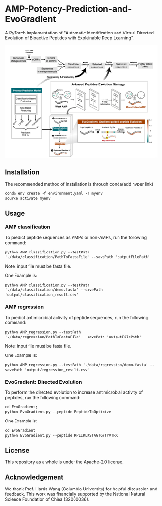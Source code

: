 # AMP-Potency-Prediction-and-EvoGradient
A PyTorch implementation of "Automatic Identification and Virtual Directed Evolution of Bioactive Peptides with Explainable Deep Learning".


![overview](overview.jpg)

## Installation
The recommended method of installation is through conda(add hyper link)


```
conda env create -f environment.yaml -n myenv
source activate myenv
```

## Usage

### AMP classification
To predict peptide sequences as AMPs or non-AMPs, run the following command:
```
python AMP_classification.py --testPath './data/classification/PathToFastaFile' --savePath 'outputFilePath'
```
Note: input file must be fasta file. 

One Example is:
```
python AMP_classification.py --testPath './data/classification/demo.fasta' --savePath 'output/classification_result.csv'
```



### AMP regression
To predict antimicrobial activity of peptide sequences, run the following command:
```
python AMP_regression.py --testPath './data/regression/PathToFastaFile' --savePath 'outputFilePath'
```
Note: input file must be fasta file. 

One Example is:
```
python AMP_regression.py --testPath './data/regression/demo.fasta' --savePath 'output/regression_result.csv'
```


### EvoGradient: Directed Evolution 
To perform the directed evolution to increase antimicrobial activity of peptides, run the following command:
```
cd EvoGradient; 
python EvoGradient.py --peptide PeptideToOptimize
```
One Example is:
```
cd EvoGradient
python EvoGradient.py --peptide RPLIKLRSTAGTGYTYVTRK
```



## License
This repository as a whole is under the Apache-2.0 license.


## Acknowledgement
We thank Prof. Harris Wang (Columbia University) for helpful discussion and feedback. This work was financially supported by the National Natural Science Foundation of China (32000036).

